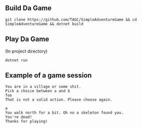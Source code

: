 Build Da Game
---

`git clone https://github.com/TAGC/SimpleAdventureGame && cd SimpleAdventureGame && dotnet build`

Play Da Game
---

(In project directory)

`dotnet run`

Example of a game session
---

```
You are in a village or some shit.
Pick a choice between a and b
foo
That is not a valid action. Please choose again.

a
You walk north for a bit. Oh no a skeleton found you.
You're dead!
Thanks for playing!
```
